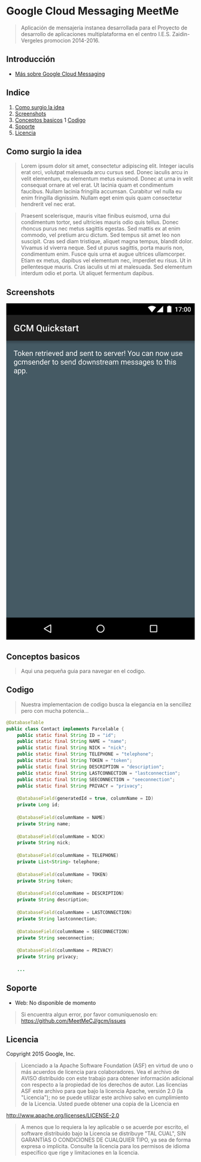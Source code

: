 Google Cloud Messaging MeetMe
================================

> Aplicación de mensajeria instanea desarrollada para el Proyecto de desarrollo de aplicaciones multiplataforma en el centro I.E.S. Zaidin-Vergeles promocion 2014-2016.


Introducción
------------

- [Más sobre Google Cloud Messaging](https://developers.google.com/cloud-messaging/)

Indice
---------------

 1. [Como surgio la idea](https://github.com/MeetMeCJ/gcm#como-surgio-la-idea)
 2. [Screenshots](https://github.com/MeetMeCJ/gcm#screenshots)
 3. [Conceptos basicos](https://github.com/MeetMeCJ/gcm#conceptos-basicos)
  1 [Codigo](https://github.com/MeetMeCJ/gcm#codigo)
 4. [Soporte](https://github.com/MeetMeCJ/gcm#soporte)
 5. [Licencia](https://github.com/MeetMeCJ/gcm#licencia)

Como surgio la idea
--------------------

> Lorem ipsum dolor sit amet, consectetur adipiscing elit. Integer iaculis erat orci, volutpat malesuada arcu cursus sed. Donec iaculis arcu in velit elementum, eu elementum metus euismod. Donec at urna in velit consequat ornare at vel erat. Ut lacinia quam et condimentum faucibus. Nullam lacinia fringilla accumsan. Curabitur vel nulla eu enim fringilla dignissim. Nullam eget enim quis quam consectetur hendrerit vel nec erat.

> Praesent scelerisque, mauris vitae finibus euismod, urna dui condimentum tortor, sed ultricies mauris odio quis tellus. Donec rhoncus purus nec metus sagittis egestas. Sed mattis ex at enim commodo, vel pretium arcu dictum. Sed tempus sit amet leo non suscipit. Cras sed diam tristique, aliquet magna tempus, blandit dolor. Vivamus id viverra neque. Sed ut purus sagittis, porta mauris non, condimentum enim. Fusce quis urna et augue ultrices ullamcorper. Etiam ex metus, dapibus vel elementum nec, imperdiet eu risus. Ut in pellentesque mauris. Cras iaculis ut mi at malesuada. Sed elementum interdum odio et porta. Ut aliquet fermentum dapibus.

Screenshots
-----------
![Screenshot](app/src/main/gcm-sample.png)

Conceptos basicos
--------------------
> Aqui una pequeña guia para navegar en el codigo.

Codigo
-------
> Nuestra implementacion de codigo busca la elegancia en la sencillez pero con mucha potencia...

```java
@DatabaseTable
public class Contact implements Parcelable {
    public static final String ID = "id";
    public static final String NAME = "name";
    public static final String NICK = "nick";
    public static final String TELEPHONE = "telephone";
    public static final String TOKEN = "token";
    public static final String DESCRIPTION = "description";
    public static final String LASTCONNECTION = "lastconnection";
    public static final String SEECONNECTION = "seeconnection";
    public static final String PRIVACY = "privacy";

    @DatabaseField(generatedId = true, columnName = ID)
    private Long id;

    @DatabaseField(columnName = NAME)
    private String name;

    @DatabaseField(columnName = NICK)
    private String nick;

    @DatabaseField(columnName = TELEPHONE)
    private List<String> telephone;

    @DatabaseField(columnName = TOKEN)
    private String token;

    @DatabaseField(columnName = DESCRIPTION)
    private String description;

    @DatabaseField(columnName = LASTCONNECTION)
    private String lastconnection;

    @DatabaseField(columnName = SEECONNECTION)
    private String seeconnection;

    @DatabaseField(columnName = PRIVACY)
    private String privacy;

    ...
```

Soporte
-------

- Web: No disponible de momento

> Si encuentra algun error, por favor comuníquenoslo en:
https://github.com/MeetMeCJ/gcm/issues


Licencia
--------

Copyright 2015 Google, Inc.

> Licenciado a la Apache Software Foundation (ASF) en virtud de uno o más acuerdos de licencia para colaboradores. Vea el archivo de AVISO distribuido con este trabajo para obtener información adicional con respecto a la propiedad de los derechos de autor. Las licencias ASF este archivo para que bajo la licencia Apache, versión 2.0 (la "Licencia"); no se puede utilizar este archivo salvo en cumplimiento de la Licencia. Usted puede obtener una copia de la Licencia en

  http://www.apache.org/licenses/LICENSE-2.0

> A menos que lo requiera la ley aplicable o se acuerde por escrito, el software distribuido bajo la Licencia se distribuye "TAL CUAL", SIN GARANTÍAS O CONDICIONES DE CUALQUIER TIPO, ya sea de forma expresa o implícita. Consulte la licencia para los permisos de idioma específico que rige y limitaciones en la licencia.
